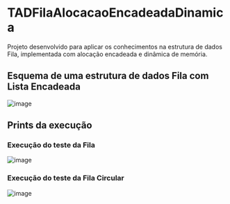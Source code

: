 # TADFilaAlocacaoEncadeadaDinamica
Projeto desenvolvido para aplicar os conhecimentos na estrutura de dados Fila, implementada com alocação encadeada e dinâmica de memória.

## Esquema de uma estrutura de dados Fila com Lista Encadeada
![image](https://user-images.githubusercontent.com/100099053/224518710-fd77e650-53dd-4532-8687-ca1d9adb50ed.png)

## Prints da execução
### Execução do teste da Fila
![image](https://user-images.githubusercontent.com/100099053/224518717-c1d9b128-4794-49be-8d2a-eb76bf3625a9.png)
### Execução do teste da Fila Circular
![image](https://user-images.githubusercontent.com/100099053/224518742-efadb956-270a-4526-b583-ae1087d1a96d.png)
